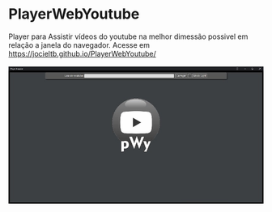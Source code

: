# PlayerWebYoutube
Player para Assistir vídeos do youtube na melhor dimessão possivel em relação a janela do navegador.
Acesse em https://jocieltb.github.io/PlayerWebYoutube/
<br><br>
<img src="https://github.com/jocieltb/PlayerWebYoutube/blob/master/ywp.jpg"/>
